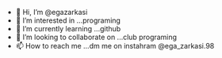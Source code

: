 - 👋 Hi, I’m @egazarkasi
- 👀 I’m interested in ...programing
- 🌱 I’m currently learning ...github
- 💞️ I’m looking to collaborate on ...club programing
- 📫 How to reach me ...dm me on instahram @ega_zarkasi.98

<!---
egazarkasi/egazarkasi is a ✨ special ✨ repository because its `README.md` (this file) appears on your GitHub profile.
You can click the Preview link to take a look at your changes.
--->
